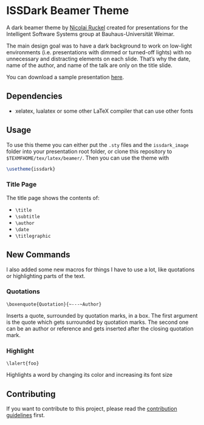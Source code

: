 # ISSDark Beamer Theme
A dark beamer theme by [Nicolai Ruckel](https://github.com/NicolaiRuckel)
created for presentations for the Intelligent Software Systems group at
Bauhaus-Universität Weimar.

The main design goal was to have a dark background to work on low-light
environments (i.e. presentations with dimmed or turned-off lights) with no
unnecessary and distracting elements on each slide. That’s why the date, name of
the author, and name of the talk are only on the title slide.

You can download a sample presentation
[here][sample presentation].

## Dependencies
* xelatex, lualatex or some other LaTeX compiler that can use other fonts

## Usage
To use this theme you can either put the `.sty` files and the `issdark_image`
folder into your presentation root folder, or clone this repository to
`$TEXMFHOME/tex/latex/beamer/`.
Then you can use the theme with

```tex
\usetheme{issdark}
```

### Title Page
The title page shows the contents of:

* `\title`
* `\subtitle`
* `\author`
* `\date`
* `\titlegraphic`

## New Commands
I also added some new macros for things I have to use a lot, like quotations or
highlighting parts of the text.

### Quotations
`\boxenquote{Quotation}{~---~Author}`

Inserts a quote, surrounded by quotation marks, in a box.
The first argument is the quote which gets surrounded by quotation marks.
The second one can be an author or reference and gets inserted after the
closing quotation mark.

### Highlight
`\lalert{foo}`

Highlights a word by changing its color and increasing its font size

[sample presentation]: https://github.com/NicolaiRuckel/issdark-beamer-theme/files/2808243/sample.pdf

## Contributing
If you want to contribute to this project, please read the [contribution
guidelines](CONTRIBUTING.md) first.
